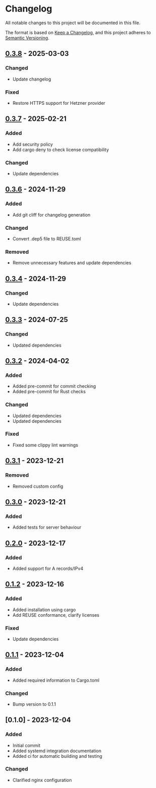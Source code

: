 # Changelog

All notable changes to this project will be documented in this file.

The format is based on [Keep a Changelog](https://keepachangelog.com/en/1.1.0/),
and this project adheres to [Semantic Versioning](https://semver.org/spec/v2.0.0.html).

## [0.3.8] - 2025-03-03

### <!-- 2 -->Changed

- Update changelog

### <!-- 5 -->Fixed

- Restore HTTPS support for Hetzner provider

## [0.3.7] - 2025-02-21

### <!-- 1 -->Added

- Add security policy
- Add cargo deny to check license compatibility

### <!-- 2 -->Changed

- Update dependencies

## [0.3.6] - 2024-11-29

### <!-- 1 -->Added

- Add git cliff for changelog generation

### <!-- 2 -->Changed

- Convert .dep5 file to REUSE.toml

### <!-- 4 -->Removed

- Remove unnecessary features and update dependencies

## [0.3.4] - 2024-11-29

### <!-- 2 -->Changed

- Update dependencies

## [0.3.3] - 2024-07-25

### <!-- 2 -->Changed

- Updated dependencies

## [0.3.2] - 2024-04-02

### <!-- 1 -->Added

- Added pre-commit for commit checking
- Added pre-commit for Rust checks

### <!-- 2 -->Changed

- Updated dependencies
- Updated dependencies

### <!-- 5 -->Fixed

- Fixed some clippy lint warnings

## [0.3.1] - 2023-12-21

### <!-- 4 -->Removed

- Removed custom config

## [0.3.0] - 2023-12-21

### <!-- 1 -->Added

- Added tests for server behaviour

## [0.2.0] - 2023-12-17

### <!-- 1 -->Added

- Added support for A records/IPv4

## [0.1.2] - 2023-12-16

### <!-- 1 -->Added

- Added installation using cargo
- Add REUSE conformance, clarify licenses

### <!-- 5 -->Fixed

- Update dependencies

## [0.1.1] - 2023-12-04

### <!-- 1 -->Added

- Added required information to Cargo.toml

### <!-- 2 -->Changed

- Bump version to 0.1.1

## [0.1.0] - 2023-12-04

### <!-- 1 -->Added

- Initial commit
- Added systemd integration documentation
- Added ci for automatic building and testing

### <!-- 2 -->Changed

- Clarified nginx configuration

[0.3.8]: https://github.com/bbastin/dyndns/compare/v0.3.7..v0.3.8
[0.3.7]: https://github.com/bbastin/dyndns/compare/v0.3.6..v0.3.7
[0.3.6]: https://github.com/bbastin/dyndns/compare/v0.3.5..v0.3.6
[0.3.4]: https://github.com/bbastin/dyndns/compare/v0.3.3..v0.3.4
[0.3.3]: https://github.com/bbastin/dyndns/compare/v0.3.2..v0.3.3
[0.3.2]: https://github.com/bbastin/dyndns/compare/v0.3.1..v0.3.2
[0.3.1]: https://github.com/bbastin/dyndns/compare/v0.3.0..v0.3.1
[0.3.0]: https://github.com/bbastin/dyndns/compare/v0.2.0..v0.3.0
[0.2.0]: https://github.com/bbastin/dyndns/compare/v0.1.2..v0.2.0
[0.1.2]: https://github.com/bbastin/dyndns/compare/v0.1.1..v0.1.2
[0.1.1]: https://github.com/bbastin/dyndns/compare/v0.1.0..v0.1.1

<!-- generated by git-cliff -->
